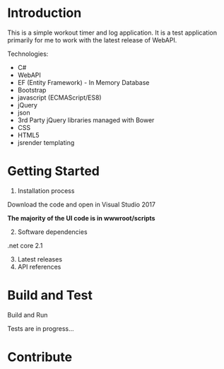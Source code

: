 # Introduction
This is a simple workout timer and log application.  It is a test application primarily for me to work with the latest release of WebAPI.

Technologies:
* C#
* WebAPI
* EF (Entity Framework) - In Memory Database
* Bootstrap
* javascript (ECMAScript/ES8)
* jQuery
* json
* 3rd Party jQuery libraries managed with Bower
* CSS
* HTML5
* jsrender templating

                                           

# Getting Started
1.	Installation process

Download the code and open in Visual Studio 2017

**The majority of the UI code is in wwwroot/scripts**

2.	Software dependencies

.net core 2.1

3.	Latest releases
4.	API references

# Build and Test
Build and Run

Tests are in progress...

# Contribute
